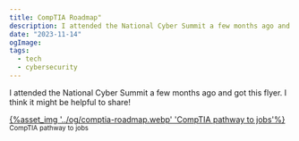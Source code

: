 ```yaml
---
title: CompTIA Roadmap"
description: I attended the National Cyber Summit a few months ago and got this flyer. I think it might be helpful to share
date: "2023-11-14"
ogImage:
tags:
  - tech
  - cybersecurity
---
```


I attended the National Cyber Summit a few months ago and got this flyer. I think it might be helpful to share!

<a href="/assets/images/og/comptia-roadmap.webp" target="_blank">{%asset_img '../og/comptia-roadmap.webp' 'CompTIA pathway to jobs'%}</a>
<sub>CompTIA pathway to jobs</sub>
